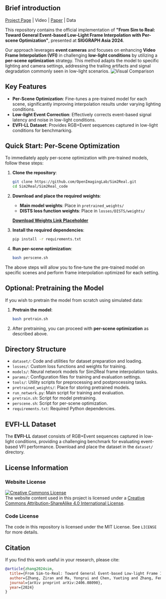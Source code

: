 ## Brief introduction
[Project Page](https://openimaginglab.github.io/Sim2Real/) | Video | [Paper](https://arxiv.org/pdf/2406.08090) | Data

This repository contains the official implementation of **"From Sim to Real: Toward General Event-based Low-Light Frame Interpolation with Per-scene Optimization"**, presented at **SIGGRAPH Asia 2024**.

Our approach leverages **event cameras** and focuses on enhancing **Video Frame Interpolation (VFI)** in challenging **low-light conditions** by utilizing a **per-scene optimization** strategy. This method adapts the model to specific lighting and camera settings, addressing the trailing artifacts and signal degradation commonly seen in low-light scenarios.
![Visual Comparison](Sim2Real_code/image.png)
## Key Features

- **Per-Scene Optimization**: Fine-tunes a pre-trained model for each scene, significantly improving interpolation results under varying lighting conditions.
- **Low-light Event Correction**: Effectively corrects event-based signal latency and noise in low-light conditions.
- **EVFI-LL Dataset**: Provides RGB+Event sequences captured in low-light conditions for benchmarking.

## Quick Start: Per-Scene Optimization

To immediately apply per-scene optimization with pre-trained models, follow these steps:

1. **Clone the repository**:
   ```bash
   git clone https://github.com/OpenImagingLab/Sim2Real.git
   cd Sim2Real/Sim2Real_code
   ```

2. **Download and place the required weights**:
   - **Main model weights**: Place in `pretrained_weights/`
   - **DISTS loss function weights**: Place in `losses/DISTS/weights/`

   **[Download Weights Link Placeholder](your_download_link_here)**

3. **Install the required dependencies**:
   ```bash
   pip install -r requirements.txt
   ```

4. **Run per-scene optimization**:
   ```bash
   bash perscene.sh
   ```

The above steps will allow you to fine-tune the pre-trained model on specific scenes and perform frame interpolation optimized for each setting.

## Optional: Pretraining the Model

If you wish to pretrain the model from scratch using simulated data:

1. **Pretrain the model**:
   ```bash
   bash pretrain.sh
   ```

2. After pretraining, you can proceed with **per-scene optimization** as described above.

## Directory Structure

- `dataset/`: Code and utilities for dataset preparation and loading.
- `losses/`: Custom loss functions and weights for training.
- `models/`: Neural network models for Sim2Real frame interpolation tasks.
- `params/`: Configuration files for training and evaluation settings.
- `tools/`: Utility scripts for preprocessing and postprocessing tasks.
- `pretrained_weights/`: Place for storing pretrained models.
- `run_network.py`: Main script for training and evaluation.
- `pretrain.sh`: Script for model pretraining.
- `perscene.sh`: Script for per-scene optimization.
- `requirements.txt`: Required Python dependencies.

## EVFI-LL Dataset

The **EVFI-LL** dataset consists of RGB+Event sequences captured in low-light conditions, providing a challenging benchmark for evaluating event-based VFI performance. Download and place the dataset in the `dataset/` directory.

## License Information

### Website License
<a rel="license" href="http://creativecommons.org/licenses/by-sa/4.0/"><img alt="Creative Commons License" style="border-width:0" src="https://i.creativecommons.org/l/by-sa/4.0/88x31.png" /></a><br />The website content used in this project is licensed under a <a rel="license" href="http://creativecommons.org/licenses/by-sa/4.0/">Creative Commons Attribution-ShareAlike 4.0 International License</a>.

### Code License
The code in this repository is licensed under the MIT License. See `LICENSE` for more details.

## Citation

If you find this work useful in your research, please cite:

```bibtex
@article{zhang2024sim,
  title={From Sim-to-Real: Toward General Event-based Low-light Frame Interpolation with Per-scene Optimization},
  author={Zhang, Ziran and Ma, Yongrui and Chen, Yueting and Zhang, Feng and Gu, Jinwei and Xue, Tianfan and Guo, Shi},
  journal={arXiv preprint arXiv:2406.08090},
  year={2024}
}
```
